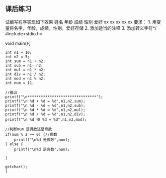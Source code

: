 课后练习
---
试编写程序实现如下效果
		姓名 年龄 成绩 性别 爱好
		xx xx xx xx xx 
		要求：
		1. 用变量将名字，年龄，成绩，性别，爱好存储
		2. 添加适当的注释
		3. 添加转义字符*/
    #include<stdio.h>

void main(){

	int n1 = 10;
	int n2 = 5;
	int sum = n1 + n2;
	int sub = n1- n2;
	int mul = n1 * n2;
	int div = n1 / n2;
	int mod = n1 % n2;
	int num = 11;

	//输出
	printf("\n*******************************");
	printf("\n %d + %d = %d",n1,n2,sum);
	printf("\n %d - %d = %d",n1,n2,sub);
	printf("\n %d * %d = %d",n1,n2,mul);
	printf("\n %d / %d = %d",n1,n2,div);
	printf("\n %d 模 %d = %d",n1,n2,mod);

	//判断num 是偶数还是奇数
	if(num % 2 == 0) {//偶数
		printf("\n%d 是偶数",num);		
	} else {
		printf("\n%d 是奇数",num);		

	}

	getchar();
	}

